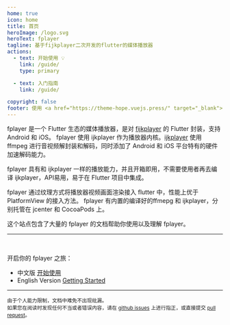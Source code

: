 ```yaml
---
home: true
icon: home
title: 首页
heroImage: /logo.svg
heroText: fplayer
tagline: 基于fijkplayer二次开发的flutter的媒体播放器
actions:
  - text: 开始使用 💡
    link: /guide/
    type: primary

  - text: 入门指南
    link: /guide/

copyright: false
footer: 使用 <a href="https://theme-hope.vuejs.press/" target="_blank">VuePress Theme Hope</a> 主题, 版权所有 © fplayer -- Flutter plugin for video player 2023
---
```



fplayer 是一个 Flutter 生态的媒体播放器，是对 [fijkplayer](https://github.com/befovy/fijkplayer) 的 Flutter 封装，支持 Android 和 iOS。
fplayer 使用 ijkplayer 作为播放器内核。[ijkplayer](https://github.com/bilibili/ijkplayer) 使用 ffmpeg 进行音视频解封装和解码，同时添加了 Android 和 iOS 平台特有的硬件加速解码能力。

fplayer 具有和 ijkplayer 一样的播放能力，并且开箱即用，不需要使用者再去编译 ijkplayer，API易用，易于在 Flutter 项目中集成。

fplayer 通过纹理方式将播放器视频画面渲染接入 flutter 中，性能上优于 PlatformView 的接入方法。
fplayer 有内置的编译好的ffmepg 和 ijkplayer，分别托管在 jcenter 和 CocoaPods 上。

这个站点包含了大量的 fplayer 的文档帮助你使用以及理解 fplayer。

------
&nbsp; &nbsp;

开启你的 fplayer 之旅：

* 中文版 [开始使用](/)
* English Version [Getting Started](/en/)

<!-- * Read news, hints and tips on our [developer blog][]. -->
<!-- * Read the latest [release notes][]. -->
<!-- * Browse the library [Javadoc][]. -->
<!-- * Browse the source code for the [latest release][] and current [tip of tree][]. -->


------

<span><small> 由于个人能力限制，文档中难免不出现纰漏。  
如果您在阅读时发现任何不当或者错误内容，请在 [github issues](https://github.com/FlutterPlayer/fplayer/issues) 上进行指正，或直接提交 [pull request](https://github.com/FlutterPlayer/fplayer/pulls)。 </small></span>

